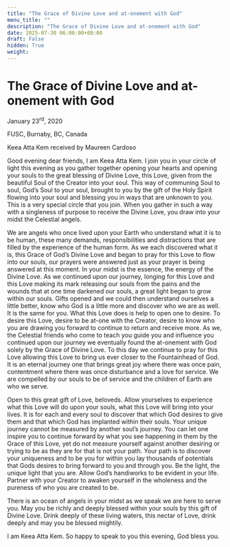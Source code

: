 ```yaml
---
title: "The Grace of Divine Love and at-onement with God"
menu_title: ""
description: "The Grace of Divine Love and at-onement with God"
date: 2025-07-30 06:00:00+00:00
draft: False
hidden: True
weight:
---
```

# The Grace of Divine Love and at-onement with God

January 23<sup>rd</sup>, 2020

FUSC, Burnaby, BC, Canada

Keea Atta Kem received by Maureen Cardoso

Good evening dear friends, I am Keea Atta Kem. I join you in your circle of light this evening as you gather together opening your hearts and opening your souls to the great blessing of Divine Love, this Love, given from the beautiful Soul of the Creator into your soul. This way of communing Soul to soul, God’s Soul to your soul, brought to you by the gift of the Holy Spirit flowing into your soul and blessing you in ways that are unknown to you.  This is a very special circle that you join.  When you gather in such a way with a singleness of purpose to receive the Divine Love, you draw into your midst the Celestial angels.

We are angels who once lived upon your Earth who understand what it is to be human,   these many demands, responsibilities and distractions that are filled by the experience of the human form.  As we each discovered what it is, this Grace of God’s Divine Love and began to pray for this Love to flow into our souls, our prayers were answered just as your prayer is being answered at this moment.  In your midst is the essence, the energy of the Divine Love.  As we continued upon our journey, longing for this Love and this Love making its mark releasing our souls from the pains and the wounds that at one time darkened our souls, a great light began to grow within our souls.  Gifts opened and we could then understand ourselves a little better, know who God is a little more and discover who we are as well.  It is the same for you.  What this Love does is help to open one to desire. To desire this Love, desire to be at-one with the Creator, desire to know who you are drawing you forward to continue to return and receive more. As we, the Celestial friends who come to teach you guide you and influence you continued upon our journey we eventually found the at-onement with God solely by the Grace of Divine Love.  To this day we continue to pray for this Love allowing this Love to bring us ever closer to the Fountainhead of God.  It is an eternal journey one that brings great joy where there was once pain, contentment where there was once disturbance and a love for service.  We are compelled by our souls to be of service and the children of Earth are who we serve.

Open to this great gift of Love, beloveds.  Allow yourselves to experience what this Love will do upon your souls, what this Love will bring into your lives.  It is for each and every soul to discover that which God desires to give them and that which God has implanted within their souls.  Your unique journey cannot be measured by another soul’s journey.  You can let one inspire you to continue forward by what you see happening in them by the Grace of this Love, yet do not measure yourself against another desiring or trying to be as they are for that is not your path.  Your path is to discover your uniqueness and to be you for within you lay thousands of potentials that Gods desires to bring forward to you and through you.  Be the light, the unique light that you are.  Allow God’s handiworks to be evident in your life.  Partner with your Creator to awaken yourself in the wholeness and the pureness of who you are created to be.

There is an ocean of angels in your midst as we speak we are here to serve you.  May you be richly and deeply blessed within your souls by this gift of Divine Love.  Drink deeply of these living waters, this nectar of Love, drink deeply and may you be blessed mightily.

I am Keea Atta Kem.  So happy to speak to you this evening, God bless you.
